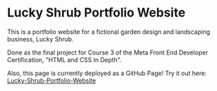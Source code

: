 # Lucky Shrub Portfolio Website

This is a portfolio website for a fictional garden design and landscaping business, Lucky Shrub. 

Done as the final project for Course 3 of the Meta Front End Developer Certification, "HTML and CSS In Depth".

Also, this page is currently deployed as a GitHub Page! Try it out here: [Lucky-Shrub-Portfolio-Website](https://siriusblue5120.github.io/Lucky-Shrub-Portfolio-Website/)
